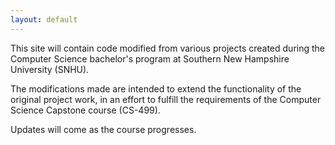 ```yaml
---
layout: default
---
```

This site will contain code modified from various projects created during the Computer Science 
bachelor's program at Southern New Hampshire University (SNHU).

The modifications made are intended to extend the functionality of the original project work,
in an effort to fulfill the requirements of the Computer Science Capstone course (CS-499).

Updates will come as the course progresses.

